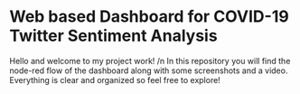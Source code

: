 # Web based Dashboard for COVID-19 Twitter Sentiment Analysis

Hello and welcome to my project work! /n
In this repository you will find the node-red flow of the dashboard along with some screenshots and a video.
Everything is clear and organized so feel free to explore!
